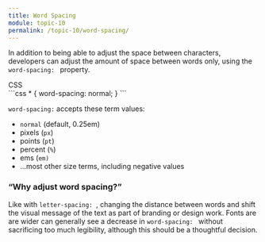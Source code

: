 ```yaml
---
title: Word Spacing
module: topic-10
permalink: /topic-10/word-spacing/
---
```


<div class="divider-heading"></div>

In addition to being able to adjust the space between characters, developers can adjust the amount of space between words only, using the `word-spacing: ` property.

<div class="code-heading">
  <span class="css">CSS</span>
</div>
```css
* {
  word-spacing: normal;
}
```

`word-spacing:` accepts these term values:
- `normal` (default, 0.25em)
- pixels (`px`)
- points (`pt`)
- percent (`%`)
- ems (`em)`
- ...most other size terms, including negative values


### “Why adjust word spacing?”

Like with `letter-spacing: `, changing the distance between words and shift the visual message of the text as part of branding or design work. Fonts are are wider can generally see a decrease in `word-spacing: ` without sacrificing too much legibility, although this should be a thoughtful decision.

<div class="codepen-embed">
  <p data-height="600" data-theme-id="30567" data-slug-hash="Bxogoe" data-default-tab="css,result" data-user="Media-Ed-Online" data-embed-version="2" data-pen-title="[Topic-09] Word-Spacing (Toggle)" class="codepen"></p>
</div>
